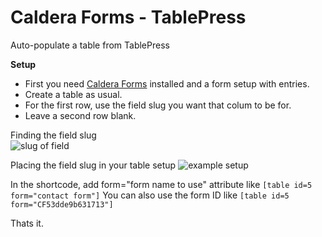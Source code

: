 Caldera Forms - TablePress
=============

Auto-populate a table from TablePress


**Setup**
* First you need [Caldera Forms](https://wordpress.org/plugins/caldera-forms/) installed and a form setup with entries.
* Create a table as usual.
* For the first row, use the field slug you want that colum to be for.
* Leave a second row blank.

Finding the field slug  
![slug of field](http://cl.ly/image/3z28303n3h00/Screen%20Shot%202014-10-23%20at%203.11.20%20PM.png)

Placing the field slug in your table setup 
![example setup](http://cl.ly/image/2g3Z1n2o2c0p/Screen%20Shot%202014-10-23%20at%203.03.46%20PM.png)

In the shortcode, add form="form name to use" attribute like `[table id=5 form="contact form"]`
You can also use the form ID like `[table id=5 form="CF53dde9b631713"]`

Thats it.
